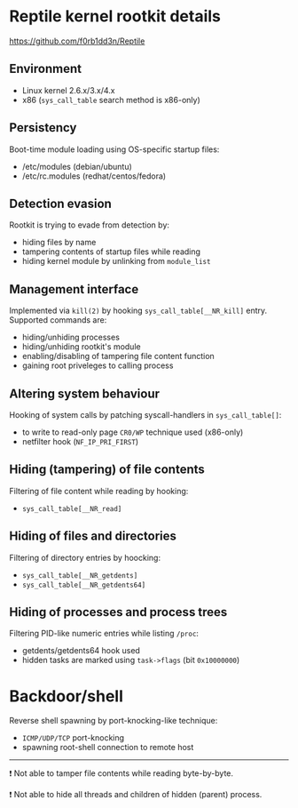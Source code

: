 # Reptile kernel rootkit details

https://github.com/f0rb1dd3n/Reptile

## Environment

- Linux kernel 2.6.x/3.x/4.x
- x86 (`sys_call_table` search method is x86-only)

## Persistency

Boot-time module loading using OS-specific startup files:
 - /etc/modules (debian/ubuntu)
 - /etc/rc.modules (redhat/centos/fedora)

## Detection evasion

Rootkit is trying to evade from detection by:
 - hiding files by name
 - tampering contents of startup files while reading
 - hiding kernel module by unlinking from `module_list`

## Management interface

Implemented via `kill(2)` by hooking `sys_call_table[__NR_kill]` entry. Supported commands are:
 - hiding/unhiding processes
 - hiding/unhiding rootkit's module
 - enabling/disabling of tampering file content function
 - gaining root priveleges to calling process

## Altering system behaviour

Hooking of system calls by patching syscall-handlers in `sys_call_table[]`:
 - to write to read-only page `CR0/WP` technique used (x86-only)
 - netfilter hook (`NF_IP_PRI_FIRST`)

## Hiding (tampering) of file contents

Filtering of file content while reading by hooking:
 - `sys_call_table[__NR_read]`

## Hiding of files and directories

Filtering of directory entries by hoocking:
 - `sys_call_table[__NR_getdents]`
 - `sys_call_table[__NR_getdents64]`

## Hiding of processes and process trees

Filtering PID-like numeric entries while listing `/proc`:
 - getdents/getdents64 hook used
 - hidden tasks are marked using `task->flags` (bit `0x10000000`)

# Backdoor/shell

Reverse shell spawning by port-knocking-like technique:
 - `ICMP/UDP/TCP` port-knocking
 - spawning root-shell connection to remote host
 
-----

:exclamation: Not able to tamper file contents while reading byte-by-byte.

:exclamation: Not able to hide all threads and children of hidden (parent) process.
